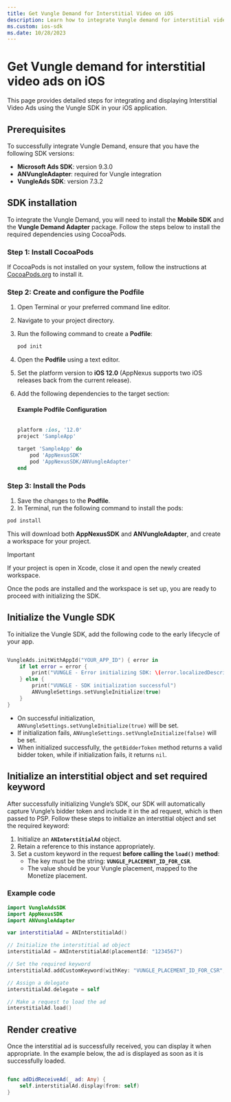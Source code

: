 ```yaml
---
title: Get Vungle Demand for Interstitial Video on iOS
description: Learn how to integrate Vungle demand for interstitial video ads on iOS using the AppNexus SDK and ANVungleAdapter.
ms.custom: ios-sdk
ms.date: 10/28/2023
---
```


# Get Vungle demand for interstitial video ads on iOS

This page provides detailed steps for integrating and displaying Interstitial Video Ads using the Vungle SDK in your iOS application.

## Prerequisites

To successfully integrate Vungle Demand, ensure that you have the following SDK versions:

- **Microsoft Ads SDK**: version 9.3.0
- **ANVungleAdapter**: required for Vungle integration
- **VungleAds SDK**: version 7.3.2

## SDK installation

To integrate the Vungle Demand, you will need to install the **Mobile SDK** and the **Vungle Demand Adapter** package. Follow the steps below to install the required dependencies using CocoaPods.

### Step 1: Install CocoaPods

If CocoaPods is not installed on your system, follow the instructions at [CocoaPods.org](https://cocoapods.org/) to install it.

### Step 2: Create and configure the Podfile

1. Open Terminal or your preferred command line editor.
1. Navigate to your project directory.
1. Run the following command to create a **Podfile**:

   ```bash
   pod init
   ```

1. Open the **Podfile** using a text editor.
1. Set the platform version to **iOS 12.0** (AppNexus supports two iOS releases back from the current release).
1. Add the following dependencies to the target section:

   #### Example Podfile Configuration

    ```ruby
    
    platform :ios, '12.0'
    project 'SampleApp'

    target 'SampleApp' do
        pod 'AppNexusSDK'
        pod 'AppNexusSDK/ANVungleAdapter'
    end
    ```

### Step 3: Install the Pods

1. Save the changes to the **Podfile**.
1. In Terminal, run the following command to install the pods:

```bash
pod install
```

This will download both **AppNexusSDK** and **ANVungleAdapter**, and create a workspace for your project.

> [!IMPORTANT]
> If your project is open in Xcode, close it and open the newly created workspace.

Once the pods are installed and the workspace is set up, you are ready to proceed with initializing the SDK.

## Initialize the Vungle SDK

To initialize the Vungle SDK, add the following code to the early lifecycle of your app.

```swift

VungleAds.initWithAppId("YOUR_APP_ID") { error in
    if let error = error {
        print("VUNGLE - Error initializing SDK: \(error.localizedDescription)")
    } else {
        print("VUNGLE - SDK initialization successful")
        ANVungleSettings.setVungleInitialize(true)
    }
}
```

- On successful initialization, `ANVungleSettings.setVungleInitialize(true)` will be set.
- If initialization fails, `ANVungleSettings.setVungleInitialize(false)` will be set.
- When initialized successfully, the `getBidderToken` method returns a valid bidder token, while if initialization fails, it returns `nil`.

## Initialize an interstitial object and set required keyword

After successfully initializing Vungle’s SDK, our SDK will automatically capture Vungle’s bidder token and include it in the ad request, which is then passed to PSP. Follow these steps to initialize an interstitial object and set the required keyword:

1. Initialize an **`ANInterstitialAd`** object.
2. Retain a reference to this instance appropriately.
3. Set a custom keyword in the request **before calling the `load()` method**:
   - The key must be the string: **`VUNGLE_PLACEMENT_ID_FOR_CSR`**.
   - The value should be your Vungle placement, mapped to the Monetize placement.

### Example code

```swift
import VungleAdsSDK
import AppNexusSDK
import ANVungleAdapter

var interstitialAd = ANInterstitialAd()

// Initialize the interstitial ad object
interstitialAd = ANInterstitialAd(placementId: "1234567")

// Set the required keyword
interstitialAd.addCustomKeyword(withKey: "VUNGLE_PLACEMENT_ID_FOR_CSR", value: "VUNGLE_PLACEMENT_123")

// Assign a delegate
interstitialAd.delegate = self

// Make a request to load the ad
interstitialAd.load()
```

## Render creative

Once the interstitial ad is successfully received, you can display it when appropriate. In the example below, the ad is displayed as soon as it is successfully loaded.

```swift

func adDidReceiveAd(_ ad: Any) {
    self.interstitialAd.display(from: self)
}
```
